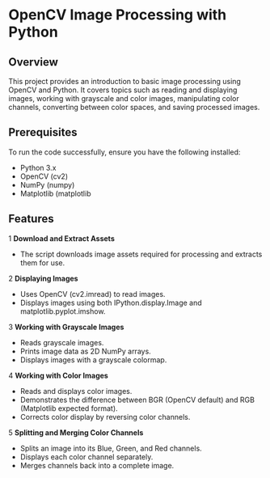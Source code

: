 # OpenCV Image Processing with Python

## Overview
This project provides an introduction to basic image processing using OpenCV and Python. It covers topics such as reading and displaying images, working with grayscale and color images, manipulating color channels, converting between color spaces, and saving processed images.

## Prerequisites
To run the code successfully, ensure you have the following installed:
- Python 3.x
- OpenCV (cv2)
- NumPy (numpy)
- Matplotlib (matplotlib

## Features
1 **Download and Extract Assets**
- The script downloads image assets required for processing and extracts them for use.

2 **Displaying Images**
- Uses OpenCV (cv2.imread) to read images.
- Displays images using both IPython.display.Image and matplotlib.pyplot.imshow.
  
3 **Working with Grayscale Images**
- Reads grayscale images.
- Prints image data as 2D NumPy arrays.
- Displays images with a grayscale colormap.

4 **Working with Color Images**

- Reads and displays color images.
- Demonstrates the difference between BGR (OpenCV default) and RGB (Matplotlib expected format).
- Corrects color display by reversing color channels.

5 **Splitting and Merging Color Channels**

- Splits an image into its Blue, Green, and Red channels.
- Displays each color channel separately.
- Merges channels back into a complete image.

